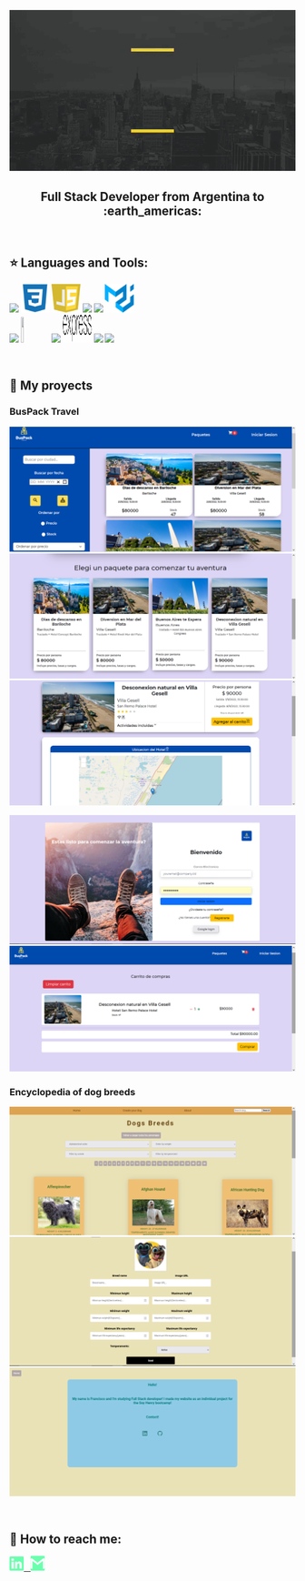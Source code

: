 ![Hi, I'm Francisco](https://github.com/FranciscoDeville/franciscodeville/blob/main/assets/hi.gif)

<h2 align="center">
Full Stack Developer from Argentina to :earth_americas:
</h2>

&nbsp;&nbsp;


## :star: Languages and Tools:

<p>
  <code><img width="10%" src="https://www.vectorlogo.zone/logos/w3_html5/w3_html5-ar21.svg"></code>
  <code><img width="10%" height="50px" src="https://github.com/FranciscoDeville/franciscodeville/blob/main/logos/1200px-Devicon-css3-plain.svg.png"></code>
  <code><img width="10%" height="50px" src="https://github.com/FranciscoDeville/franciscodeville/blob/main/logos/javascript-1.svg"></code>
  <code><img width="10%" src="https://www.vectorlogo.zone/logos/git-scm/git-scm-ar21.svg"></code>
  <code><img width="10%" src="https://www.vectorlogo.zone/logos/getbootstrap/getbootstrap-ar21.svg"></code>
  <code><img width="10%" height="50px" src="https://github.com/FranciscoDeville/franciscodeville/blob/main/logos/material-ui-1.svg"></code>
  <br />
  <code><img width="10%" src="https://www.vectorlogo.zone/logos/reactjs/reactjs-ar21.svg"></code>
  <code><img width="10%" height="45" src="https://cdn.worldvectorlogo.com/logos/redux.svg"></code>
  <code><img width="10%" src="https://www.vectorlogo.zone/logos/nodejs/nodejs-ar21.svg"></code>
  <code><img  width="10%" height="50px" src="https://github.com/FranciscoDeville/franciscodeville/blob/main/logos/expressjs.svg"></code>
  <code><img width="10%" src="https://www.vectorlogo.zone/logos/postgresql/postgresql-ar21.svg"></code>
  <code><img width="10%" src="https://www.vectorlogo.zone/logos/sequelizejs/sequelizejs-ar21.svg"></code>
  <br />
</p>

&nbsp;

## :pushpin: My proyects

<h3>BusPack Travel</h3>
<p>
  <a><img src="https://github.com/FranciscoDeville/franciscodeville/blob/main/images/BusPack%20travel/Captura%20de%20pantalla%20(13).png"></a>
  <a><img src="https://github.com/FranciscoDeville/franciscodeville/blob/main/images/BusPack%20travel/Captura%20de%20pantalla%20(14).png"></a>
  <a><img src="https://github.com/FranciscoDeville/franciscodeville/blob/main/images/BusPack%20travel/Captura%20de%20pantalla%20(15).png"></a>
</p>
<p>
  <a><img src="https://github.com/FranciscoDeville/franciscodeville/blob/main/images/BusPack%20travel/Captura%20de%20pantalla%20(16).png"></a>
  <a><img src="https://github.com/FranciscoDeville/franciscodeville/blob/main/images/BusPack%20travel/Captura%20de%20pantalla%20(17).png"></a>
</p>

<h3>Encyclopedia of dog breeds</h3>
<p>
  <a><img src="https://github.com/FranciscoDeville/franciscodeville/blob/main/images/Encyclopedia%20of%20dog%20breeds/Captura%20de%20pantalla%20(18).png"></a>
  <a><img src="https://github.com/FranciscoDeville/franciscodeville/blob/main/images/Encyclopedia%20of%20dog%20breeds/Captura%20de%20pantalla%20(19).png"></a>
  <a><img src="https://github.com/FranciscoDeville/franciscodeville/blob/main/images/Encyclopedia%20of%20dog%20breeds/Captura%20de%20pantalla%20(20).png"></a>
</p> 
&nbsp;

## :paperclip: How to reach me:
<span >
<a href="https://www.linkedin.com/in/francisco-deville/" ><img width="5%" src="https://github.com/FranciscoDeville/franciscodeville/blob/main/logos/linkedin-icon.png"> &nbsp;
<a href="mailto:frandeville4@gmail.com" ><img width="5%" src="https://github.com/FranciscoDeville/franciscodeville/blob/main/logos/gmail-icon%20green.png">
</span>
